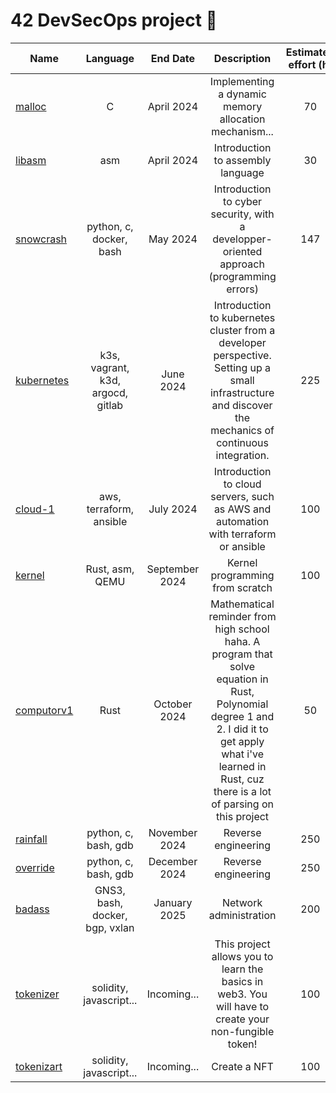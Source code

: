 # 42 DevSecOps project 🧠

| Name  | Language      | End Date      |                       Description                 | Estimated effort (h)   | Difficulty (1 to 5) |
| ----- |:-------------:| :-----------: | :------------------------------------------------:| :---------------------:| :------------------:|
| [malloc](https://github.com/waseemnaseeven/42_DevSecOps/20_MALLOC) | C | April 2024 | Implementing a dynamic memory allocation mechanism... | 70 | 3,5 |
| [libasm](https://github.com/waseemnaseeven/42_DevSecOps/21_LIBASM) | asm | April 2024 | Introduction to assembly language | 30 | 2,5 |
| [snowcrash](https://github.com/waseemnaseeven/42_DevSecOps/22_SNOWCRASH) | python, c, docker, bash | May 2024 | Introduction to cyber security, with a developper-oriented approach (programming errors) | 147 | 3,5 |
| [kubernetes](https://github.com/waseemnaseeven/42_DevSecOps/tree/main/23_IOT) | k3s, vagrant, k3d, argocd, gitlab | June 2024 | Introduction to kubernetes cluster from a developer perspective. Setting up a small infrastructure and discover the mechanics of continuous integration. | 225 | 4 |
| [cloud-1](https://github.com/waseemnaseeven/42_DevSecOps/24_CLOUD-1) | aws, terraform, ansible | July 2024 | Introduction to cloud servers, such as AWS and automation with terraform or ansible | 100 | 2,5 |
| [kernel](https://github.com/waseemnaseeven/42_DevSecOps/25_KERNEL) | Rust, asm, QEMU | September 2024 | Kernel programming from scratch | 100 | 3 |
| [computorv1](https://github.com/waseemnaseeven/42_DevSecOps/26_COMPUTORV1) | Rust | October 2024 | Mathematical reminder from high school haha. A program that solve equation in Rust, Polynomial degree 1 and 2. I did it to get apply what i've learned in Rust, cuz there is a lot of parsing on this project | 50 | 1 |
| [rainfall](https://github.com/waseemnaseeven/42_DevSecOps/27_RAINFALL) | python, c, bash, gdb | November 2024 | Reverse engineering | 250 | 3,5 |
| [override](https://github.com/waseemnaseeven/42_DevSecOps/28_OVERRIDE) | python, c, bash, gdb | December 2024 | Reverse engineering | 250 | 3,5 |
| [badass](https://github.com/waseemnaseeven/42_DevSecOps/29_BADASS) | GNS3, bash, docker, bgp, vxlan | January 2025 |  Network administration | 200 | 1,5 |
| [tokenizer](https://github.com/waseemnaseeven/42_DevSecOps/30_TOKENIZER) | solidity, javascript... | Incoming... | This project allows you to learn the basics in web3. You will have to create your non-fungible token! | 100 | 2,0 |
| [tokenizart](https://github.com/waseemnaseeven/42_DevSecOps/31_TOKENIZART) | solidity, javascript... | Incoming... | Create a NFT | 100 | 2,0 |


